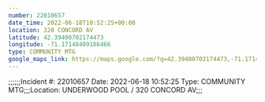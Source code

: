 ```yaml
---
number: 22010657
date_time: 2022-06-18T10:52:25+00:00
location: 320 CONCORD AV
latitude: 42.39400702174473
longitude: -71.17148409186466
type: COMMUNITY MTG
google_maps_link: https://maps.google.com/?q=42.39400702174473,-71.17148409186466
---
```


;;;;;;Incident #: 22010657  Date: 2022-06-18 10:52:25   Type: COMMUNITY MTG;;;Location: UNDERWOOD POOL / 320 CONCORD AV;;;
